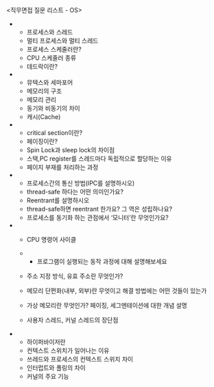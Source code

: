<직무면접 질문 리스트 - OS>

- - 프로세스와 스레드
  - 멀티 프로세스와 멀티 스레드
  - 프로세스 스케줄러란?
  - CPU 스케줄러 종류
  - 데드락이란?

- - 뮤텍스와 세마포어
  - 메모리의 구조
  - 메모리 관리
  - 동기와 비동기의 차이
  - 캐시(Cache)

- - critical section이란?
  - 페이징이란?
  - Spin Lock과 sleep lock의 차이점
  - 스택,PC register를 스레드마다 독립적으로 할당하는 이유
  - 페이지 부재를 처리하는 과정

- - 프로세스간의 통신 방법(IPC를 설명하시오)
  - thread-safe 하다는 어떤 의미인가요?
  - Reentrant를 설명하시오
  - thread-safe하면 reentrant 한가요? 그 역은 성립하나요?
  - 프로세스를 동기화 하는 관점에서 ‘모니터’란 무엇인가요?

- - CPU 명령어 사이클

  - - 프로그램이 실행되는 동작 과정에 대해 설명해보세요

  - 주소 지정 방식, 유효 주소란 무엇인가?

  - 메모리 단편화(내부, 외부)란 무엇이고 해결 방법에는 어떤 것들이 있는가

  - 가상 메모리란 무엇인가? 페이징, 세그멘테이션에 대한 개념 설명

  - 사용자 스레드, 커널 스레드의 장단점

- - 하이퍼바이저란
  - 컨텍스트 스위치가 일어나는 이유
  - 쓰레드와 프로세스의 컨텍스트 스위치 차이
  - 인터럽트와 폴링의 차이
  - 커널의 주요 기능